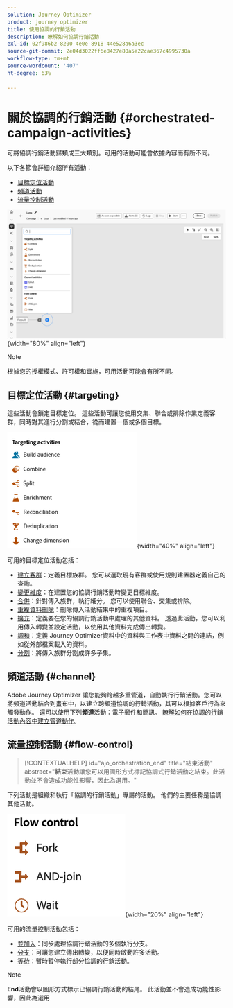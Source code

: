 ```yaml
---
solution: Journey Optimizer
product: journey optimizer
title: 使用協調的行銷活動
description: 瞭解如何協調行銷活動
exl-id: 02f986b2-8200-4e0e-8918-44e528a6a3ec
source-git-commit: 2e04d3022ff6e8427e80a5a22cae367c4995730a
workflow-type: tm+mt
source-wordcount: '407'
ht-degree: 63%

---
```



# 關於協調的行銷活動 {#orchestrated-campaign-activities}

可將協調行銷活動歸類成三大類別。可用的活動可能會依據內容而有所不同。

以下各節會詳細介紹所有活動：

* [目標定位活動](#targeting)
* [頻道活動](#channel)
* [流量控制活動](#flow-control)

![畫布中的可用活動清單](../assets/orchestrated-activities.png){width="80%" align="left"}


>[!NOTE]
>
>根據您的授權模式、許可權和實施，可用活動可能會有所不同。

## 目標定位活動 {#targeting}

這些活動會鎖定目標定位。 這些活動可讓您使用交集、聯合或排除作業定義客群，同時對其進行分割或結合，從而建置一個或多個目標。

![目標定位活動清單](../assets/targeting-activities.png){width="40%" align="left"}

可用的目標定位活動包括：

* [建立客群](build-audience.md)：定義目標族群。 您可以選取現有客群或使用規則建置器定義自己的查詢。
* [變更維度](change-dimension.md)：在建置您的協調行銷活動時變更目標維度。
* [合併](combine.md)：針對傳入族群，執行細分。 您可以使用聯合、交集或排除。
* [重複資料刪除](deduplication.md)：刪除傳入活動結果中的重複項目。
* [擴充](enrichment.md)：定義要在您的協調行銷活動中處理的其他資料。 透過此活動，您可以利用傳入轉變並設定活動，以使用其他資料完成傳出轉變。
* [調和](reconciliation.md)：定義 Journey Optimizer資料中的資料與工作表中資料之間的連結，例如從外部檔案載入的資料。
* [分割](split.md)：將傳入族群分割成許多子集。

## 頻道活動 {#channel}

Adobe Journey Optimizer 讓您能夠跨越多重管道，自動執行行銷活動。您可以將頻道活動結合到畫布中，以建立跨頻道協調的行銷活動，其可以根據客戶行為來觸發動作。 還可以使用下列&#x200B;**頻道**&#x200B;活動：電子郵件和簡訊。 [瞭解如何在協調的行銷活動內容中建立管道動作](channels.md)。

## 流量控制活動 {#flow-control}

>[!CONTEXTUALHELP]
>id="ajo_orchestration_end"
>title="結束活動"
>abstract="**結束**&#x200B;活動讓您可以用圖形方式標記協調式行銷活動之結束。此活動並不會造成功能性影響，因此為選用。"

下列活動是組織和執行「協調的行銷活動」專屬的活動。 他們的主要任務是協調其他活動。

![流量控制活動清單](../assets/flow-control-activities.png){width="20%" align="left"}

可用的流量控制活動包括：

* [並加入](and-join.md)：同步處理協調行銷活動的多個執行分支。
* [分支](fork.md)：可讓您建立傳出轉變，以便同時啟動許多活動。
* [等待](wait.md)：暫時暫停執行部分協調的行銷活動。
  <!--* [Test](test.md): Enable transitions based on specified conditions.-->

>[!NOTE]
>**End**&#x200B;活動會以圖形方式標示已協調行銷活動的結尾。 此活動並不會造成功能性影響，因此為選用
